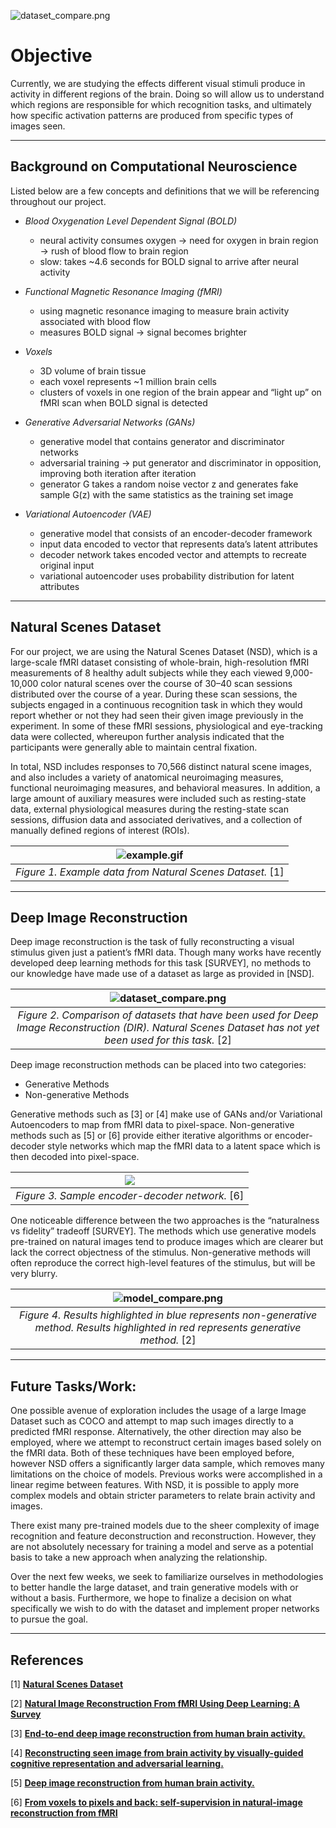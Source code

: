 ![dataset_compare.png](sprague_lab.png)
# Objective 
Currently, we are studying the effects different visual stimuli produce in activity in different regions of the brain. Doing so will allow us to understand which regions are responsible for which recognition tasks, and ultimately how specific activation patterns are produced from specific types of images seen.

******

## Background on Computational Neuroscience
Listed below are a few concepts and definitions that we will be referencing throughout our project.

- *Blood Oxygenation Level Dependent Signal (BOLD)*
  - neural activity consumes oxygen → need for oxygen in brain region → rush of blood flow to brain region
  - slow: takes ~4.6 seconds for BOLD signal to arrive after neural activity

- *Functional Magnetic Resonance Imaging (fMRI)*
  - using magnetic resonance imaging to measure brain activity associated with blood flow
  - measures BOLD signal → signal becomes brighter 

- *Voxels*
  - 3D volume of brain tissue
  - each voxel represents ~1 million brain cells
  - clusters of voxels in one region of the brain appear and “light up” on fMRI scan when BOLD signal is detected

- *Generative Adversarial Networks (GANs)*
  - generative model that contains generator and discriminator networks
  - adversarial training → put generator and discriminator in opposition, improving both iteration after iteration
  - generator G takes a random noise vector z and generates fake sample G(z) with the same statistics as the training set image
- *Variational Autoencoder (VAE)*
  - generative model that consists of an encoder-decoder framework
  - input data encoded to vector that represents data’s latent attributes
  - decoder network takes encoded vector and attempts to recreate original input
  - variational autoencoder uses probability distribution for latent attributes

******

## Natural Scenes Dataset
For our project, we are using the Natural Scenes Dataset (NSD), which is a large-scale fMRI dataset consisting of whole-brain, high-resolution fMRI measurements of 8 healthy adult subjects while they each viewed 9,000-10,000 color natural scenes over the course of 30–40 scan sessions distributed over the course of a year. During these scan sessions, the subjects engaged in a continuous recognition task in which they would report whether or not they had seen their given image previously in the experiment. In some of these fMRI sessions, physiological and eye-tracking data were collected, whereupon further analysis indicated that the participants were generally able to maintain central fixation. 

In total, NSD includes responses to 70,566 distinct natural scene images, and also includes a variety of anatomical neuroimaging measures, functional neuroimaging measures, and behavioral measures. In addition, a large amount of auxiliary measures were included such as resting-state data, external physiological measures during the resting-state scan sessions, diffusion data and associated derivatives, and a collection of manually defined regions of interest (ROIs).

| ![example.gif](T1T2EPI.gif) | 
|:--:| 
| *Figure 1. Example data from Natural Scenes Dataset.* [1]|

******

## Deep Image Reconstruction
Deep image reconstruction is the task of fully reconstructing a visual stimulus given just a patient’s fMRI data. Though many works have recently developed deep learning methods for this task [SURVEY], no methods to our knowledge have made use of a dataset as large as provided in [NSD].

| ![dataset_compare.png](dataset_compare.png)| 
|:--:| 
| *Figure 2. Comparison of datasets that have been used for Deep Image Reconstruction (DIR). Natural Scenes Dataset has not yet been used for this task.* [2]|

Deep image reconstruction methods can be placed into two categories:
- Generative Methods
- Non-generative Methods

Generative methods such as [3] or [4] make use of GANs and/or Variational Autoencoders to map from fMRI data to pixel-space. Non-generative methods such as [5] or [6] provide either iterative algorithms or encoder-decoder style networks which map the fMRI data to a latent space which is then decoded into pixel-space.

| <img src="encode_decode.jpg">| 
|:--:| 
| *Figure 3. Sample encoder-decoder network.* [6]|

One noticeable difference between the two approaches is the “naturalness vs fidelity” tradeoff [SURVEY]. The methods which use generative models pre-trained on natural images tend to produce images which are clearer but lack the correct objectness of the stimulus. Non-generative methods will often reproduce the correct high-level features of the stimulus, but will be very blurry.

| ![model_compare.png](model_compare.png) | 
|:--:| 
| *Figure 4. Results highlighted in blue represents  non-generative method. Results highlighted in red represents generative method.* [2]|

******

## Future Tasks/Work:
One possible avenue of exploration includes the usage of a large Image Dataset such as COCO and attempt to map such images directly to a predicted fMRI response. Alternatively, the other direction may also be employed, where we attempt to reconstruct certain images based solely on the fMRI data. Both of these techniques have been employed before, however NSD offers a significantly larger data sample, which removes many limitations on the choice of models. Previous works were accomplished in a linear regime between features. With NSD, it is possible to apply more complex models and obtain stricter parameters to relate brain activity and images. 

There exist many pre-trained models due to the sheer complexity of image recognition and feature deconstruction and reconstruction. However, they are not absolutely necessary for training a model and serve as a potential basis to take a new approach when analyzing the relationship.

Over the next few weeks, we seek to familiarize ourselves in  methodologies to better handle the large dataset, and train generative models with or without a basis. Furthermore, we hope to finalize a decision on what specifically we wish to do with the dataset and implement proper networks to pursue the goal.

******

## References
[1]  **[Natural Scenes Dataset](http://naturalscenesdataset.org/)**

[2]  **[Natural Image Reconstruction From fMRI Using Deep Learning: A Survey](https://www.frontiersin.org/articles/10.3389/fnins.2021.795488/full)**

[3] **[End-to-end deep image reconstruction from human brain activity.](https://pubmed.ncbi.nlm.nih.gov/31031613/)**

[4] **[Reconstructing seen image from brain activity by visually-guided cognitive representation and adversarial learning.](https://pubmed.ncbi.nlm.nih.gov/33395572)**

[5] **[Deep image reconstruction from human brain activity.](https://pubmed.ncbi.nlm.nih.gov/33222145)**

[6] **[From voxels to pixels and back: self-supervision in natural-image reconstruction from fMRI](https://proceedings.neurips.cc/paper/2019/hash/7d2be41b1bde6ff8fe45150c37488ebb-Abstract.html)**